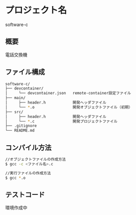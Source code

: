 # プロジェクト名

software-c

## 概要

電話交換機

## ファイル構成

```bash
software-c/
├── devcontainer/
│     └── devcontainer.json   remote-container設定ファイル
├── main/
│     ├── header.h            開発ヘッダファイル
│     └── *.o                 開発オブジェクトファイル（初期）
├── src/
│     ├── header.h            開発ヘッダファイル
│     └── *.c                 開発プロジェクトファイル
├── .gitignore
└── README.md
```

## コンパイル方法

```bash
//オブジェクトファイルの作成方法
$ gcc -c <ファイル名>.c

//実行ファイルの作成方法
$ gcc *.o
```

## テストコード

環境作成中
